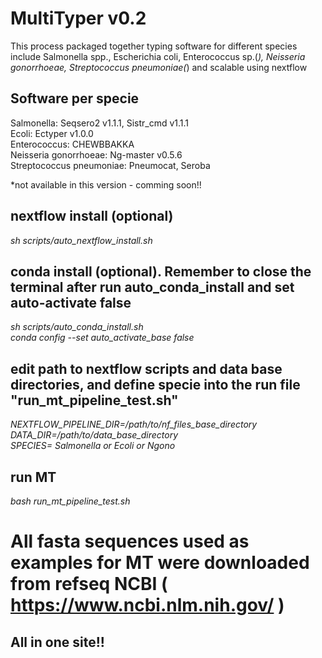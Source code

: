 # __**MultiTyper v0.2**__

This process packaged together typing software for different species include Salmonella spp., Escherichia coli, Enterococcus sp.(*), Neisseria gonorrhoeae, Streptococcus pneumoniae(*) and scalable using nextflow

## Software per specie

Salmonella: Seqsero2 v1.1.1, Sistr_cmd v1.1.1 <br>
Ecoli: Ectyper v1.0.0 <br>
Enterococcus: CHEWBBAKKA <br>
Neisseria gonorrhoeae: Ng-master v0.5.6<br>
Streptococcus pneumoniae: Pneumocat, Seroba <br>

*not available in this version - comming soon!!

## **nextflow** install (optional)

_sh scripts/auto_nextflow_install.sh_

## **conda** install (optional). Remember to close the terminal after run auto_conda_install and set auto-activate false 

_sh scripts/auto_conda_install.sh_ <br>
_conda config --set auto_activate_base false_ <br>

## edit path to nextflow scripts and data base directories, and define specie into the run file **"run_mt_pipeline_test.sh"** 

_NEXTFLOW_PIPELINE_DIR=/path/to/nf_files_base_directory_ <br>
_DATA_DIR=/path/to/data_base_directory_ <br>
_SPECIES= Salmonella or Ecoli or Ngono_ <br>

## run **MT**

_bash run_mt_pipeline_test.sh_

# All fasta sequences used as examples for MT were downloaded from refseq NCBI ( https://www.ncbi.nlm.nih.gov/ )

## **All in one site!!**
